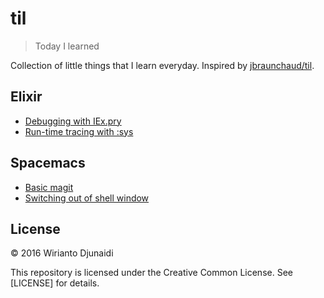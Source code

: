 # til

> Today I learned

Collection of little things that I learn everyday. Inspired by [jbraunchaud/til](https://github.com/jbranchaud/til).

## Elixir

* [Debugging with IEx.pry](elixir/debugging-with-iex-pry.md)
* [Run-time tracing with :sys](elixir/runtime-tracing-with-sys.md)

## Spacemacs

* [Basic magit](spacemacs/basic-magit.md)
* [Switching out of shell window](spacemacs/switching-out-of-shell-window.md)

## License
:copyright: 2016 Wirianto Djunaidi

This repository is licensed under the Creative Common License. See [LICENSE] for details.
